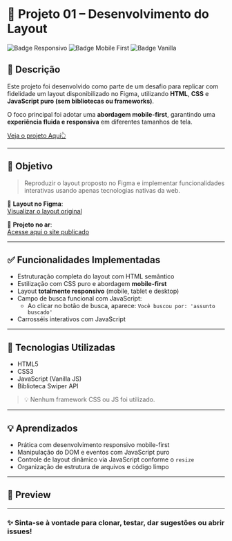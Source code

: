# 🚀 Projeto 01 – Desenvolvimento do Layout

![Badge Responsivo](https://img.shields.io/badge/responsivo-%E2%9C%85-brightgreen)
![Badge Mobile First](https://img.shields.io/badge/mobile--first-%E2%9C%85-blue)
![Badge Vanilla](https://img.shields.io/badge/sem%20frameworks-Vanilla%20JS%2FCSS%2FHTML-orange)

## 📝 Descrição

Este projeto foi desenvolvido como parte de um desafio para replicar com fidelidade um layout disponibilizado no Figma, utilizando **HTML**, **CSS** e **JavaScript puro (sem bibliotecas ou frameworks)**.

O foco principal foi adotar uma **abordagem mobile-first**, garantindo uma **experiência fluida e responsiva** em diferentes tamanhos de tela.

[Veja o projeto Aqui👆](https://caiquedebrito.github.io/avanti/)

---

## 🎯 Objetivo

> Reproduzir o layout proposto no Figma e implementar funcionalidades interativas usando apenas tecnologias nativas da web.

🔗 **Layout no Figma**:  
[Visualizar o layout original](https://www.figma.com/proto/DqtFxC6312M32mLt8FpJjq/innovation-class?page-id=13%3A673&node-id=13-920&viewport=346%2C140%2C0.11&t=HyGGDSs83f1vbqMJ-1&scaling=scale-down&content-scaling=fixed)

🔗 **Projeto no ar**:  
[Acesse aqui o site publicado](https://caiquedebrito.github.io/avanti/)

---

## ✅ Funcionalidades Implementadas

- Estruturação completa do layout com HTML semântico
- Estilização com CSS puro e abordagem **mobile-first**
- Layout **totalmente responsivo** (mobile, tablet e desktop)
- Campo de busca funcional com JavaScript:
  - Ao clicar no botão de busca, aparece: `Você buscou por: 'assunto buscado'`
- Carrosséis interativos com JavaScript

---

## 📁 Tecnologias Utilizadas

- HTML5
- CSS3
- JavaScript (Vanilla JS)
- Biblioteca Swiper API

> 💡 Nenhum framework CSS ou JS foi utilizado.

---

## 💡 Aprendizados

- Prática com desenvolvimento responsivo mobile-first
- Manipulação do DOM e eventos com JavaScript puro
- Controle de layout dinâmico via JavaScript conforme o `resize`
- Organização de estrutura de arquivos e código limpo

---

## 📸 Preview

> 

---

### ✨ Sinta-se à vontade para clonar, testar, dar sugestões ou abrir issues!  
